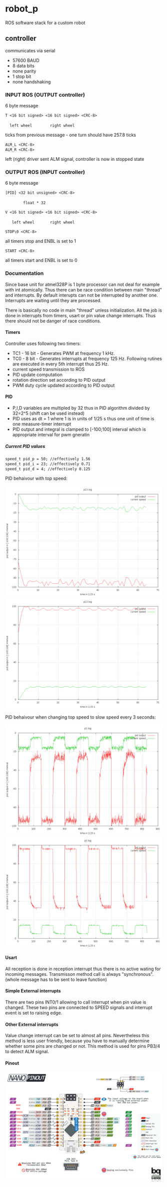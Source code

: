 robot_p
=======

ROS software stack for a custom robot


controller
----------
communicates via serial
- 57600 BAUD
- 8 data bits
- none parity
- 1 stop bit
- none handshaking

### INPUT ROS (OUTPUT controller)

6 byte message

```
T <16 bit signed> <16 bit signed> <CRC-8>

  left wheel        right wheel
```
ticks from previous message - one turn should have 257.8 ticks

```
ALM_L <CRC-8>
ALM_R <CRC-8>
```
left (right) driver sent ALM signal, controller is now in stopped state

### OUTPUT ROS (INPUT controller)

6 byte message

```
[PID] <32 bit unsigned> <CRC-8>

        float * 32 
```

```
V <16 bit signed> <16 bit signed> <CRC-8>

   left wheel       right wheel
```


```
STOP\0 <CRC-8>
```
all timers stop and ENBL is set to 1 

```
START <CRC-8>
```
all timers start and ENBL is set to 0 

### Documentation
Since base unit for atmel328P is 1 byte processor can not deal for example with int atomically. Thus there can be race condition between main "thread" and interrupts. By default interupts can not be interrupted by another one. Interrupts are waiting until they are processed. 

There is basically no code in main "thread" unless initialization. All the job is done in interrupts from timers, usart or pin value change interrupts. Thus there should not be danger of race conditions.

#### Timers
Controller uses following two timers:

*   TC1 - 16 bit - Generates PWM at frequency 1 kHz. 
*   TC0 - 8 bit - Generates interrupts at frequency 125 Hz. Following rutines are executed in every 5th interrupt thus 25 Hz.
   *   current speed transmission to ROS
   *   PID update computation
   *   rotation direction set according to PID output
   *   PWM duty cycle updated according to PID output

#### PID

*   P,I,D variables are multipled by 32 thus in PID algorithm divided by 32=2^5 (shift can be used instead)
*   PID uses as dt = 1 where 1 is in units of 1/25 s thus one unit of time is one measure-timer interrupt
*   PID output and integral is clamped to [-100;100] interval which is appropriate interval for pwm gneratin

##### Current PID values

```
speed_t pid_p = 50; //effectively 1.56
speed_t pid_i = 23; //effectively 0.71
speed_t pid_d = 4; //effectively 0.125
```
PID behaivour with top speed:

![pinout](./robot_p_controller/pid_test/p23L.png "left wheel")
![pinout](./robot_p_controller/pid_test/p23R.png "right wheel")

PID behaivour when changing top speed to slow speed every 3 seconds:

![pinout](./robot_p_controller/pid_test/p3L.png "left wheel")
![pinout](./robot_p_controller/pid_test/p3R.png "right wheel")


#### Usart
All reception is done in reception interrupt thus there is no active wating for incoming messages. Transmisson method call is always "synchronous". (whole message has to be sent to leave function)

#### Simple External interrupts
There are two pins INT0/1 allowing to call interrupt when pin value is changed. These two pins are connected to SPEED signals and interrupt event is set to raising edge.

#### Other External interrupts
Value change interrupt can be set to almost all pins. Nevertheless this method is less user friendly, because you have to manually determine whether some pins are changed or not. This method is used for pins PB3/4 to detect ALM signal.


#### Pinout
![pinout](./robot_p_controller/robot_p_controller/pinout.png "Pinout")
